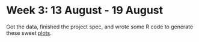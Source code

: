 Week 3: 13 August - 19 August
============================

Got the data, finished the project spec, and wrote some R code to generate these sweet [plots](https://gitlab.erc.monash.edu.au/aper0008/Plant_Failure_Prediction/blob/eb22328883b2f13b6a7e3087236510fa1bf79f91/plots.pdf).